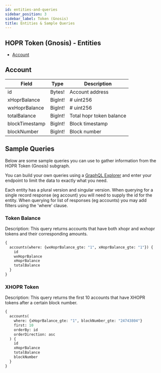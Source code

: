 ```yaml
---
id: entities-and-queries
sidebar_position: 3
sidebar_label: Token (Gnosis)
title: Entities & Sample Queries
---
```


## HOPR Token (Gnosis) - Entities

- [Account](#account)

## Account

| Field         | Type     | Description               |
| -------------- | --------| ------------------------- |
| id             | Bytes!  | Account address           |
| xHoprBalance   | BigInt! | # uint256                 |
| wxHoprBalance  | BigInt! | # uint256                 |
| totalBalance   | BigInt! | Total hopr token balance  |
| blockTimestamp | BigInt! | Block timestamp           |
| blockNumber    | BigInt! | Block number              |

## Sample Queries

Below are some sample queries you can use to gather information from the HOPR Token (Gnosis) subgraph.

You can build your own queries using a [GraphQL Explorer](https://graphiql-online.com/graphiql) and enter your endpoint to limit the data to exactly what you need.

Each entity has a plural version and singular version. When querying for a single record response (eg account) you will need to supply the id for the entity. When querying for list of responses (eg accounts) you may add filters using the 'where' clause.

### Token Balance

Description: This query returns accounts that have both xhopr and wxhopr tokens and their corresponding amounts.

```graphql
{
  accounts(where: {wxHoprBalance_gte: "1", xHoprBalance_gte: "1"}) {
    id
    wxHoprBalance
    xHoprBalance
    totalBalance
  }
}
```

### XHOPR Token

Description: This query returns the first 10 accounts that have XHOPR tokens after a certain block number.

```graphql
{
  accounts(
    where: {xHoprBalance_gte: "1", blockNumber_gte: "24743804"}
    first: 10
    orderBy: id
    orderDirection: asc
  ) {
    id
    xHoprBalance
    totalBalance
    blockNumber
  }
}
```
